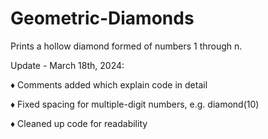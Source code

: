 # Geometric-Diamonds

Prints a hollow diamond formed of numbers 1 through n.

Update - March 18th, 2024:

♦️ Comments added which explain code in detail

♦️ Fixed spacing for multiple-digit numbers, e.g. diamond(10)

♦️ Cleaned up code for readability
